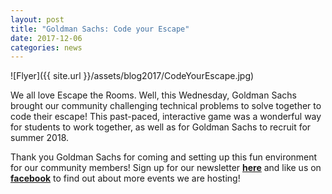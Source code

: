 ```yaml
---
layout: post
title: "Goldman Sachs: Code your Escape"
date: 2017-12-06
categories: news
---
```


![Flyer]({{ site.url }}/assets/blog2017/CodeYourEscape.jpg)

We all love Escape the Rooms. Well, this Wednesday, Goldman Sachs brought our community challenging technical problems to solve together to code their escape! This past-paced, interactive game was a wonderful way for students to work together, as well as for Goldman Sachs to recruit for summer 2018. 

Thank you Goldman Sachs for coming and setting up this fun environment for our community members!
Sign up for our newsletter [**here**][mailinglist] and like us on [**facebook**][facebook] to find out about more events we are hosting!


[mailinglist]: http://columbia.us9.list-manage.com/subscribe?u=4c6a1c710f8ab9cce10272368&id=593b5faa43
[facebook]:https://www.facebook.com/CUWICS
